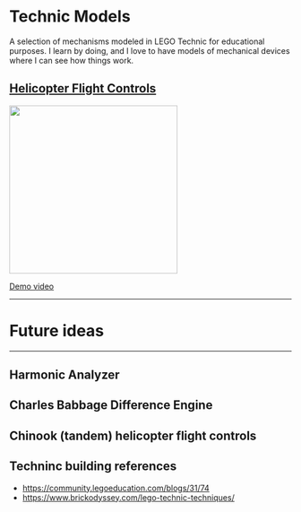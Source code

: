 # Technic Models

A selection of mechanisms modeled in LEGO Technic for educational purposes.
I learn by doing, and I love to have models of mechanical devices where I can
see how things work. 

## [Helicopter Flight Controls](helicopter-controls/)

<img src="helicopter-controls/media/bell206-2022.03-photo.jpg" width="300">

[Demo video](https://youtu.be/AFvBazurowA)


---
# Future ideas

---


## Harmonic Analyzer

## Charles Babbage Difference Engine

## Chinook (tandem) helicopter flight controls

## Techninc building references
- https://community.legoeducation.com/blogs/31/74
- https://www.brickodyssey.com/lego-technic-techniques/
